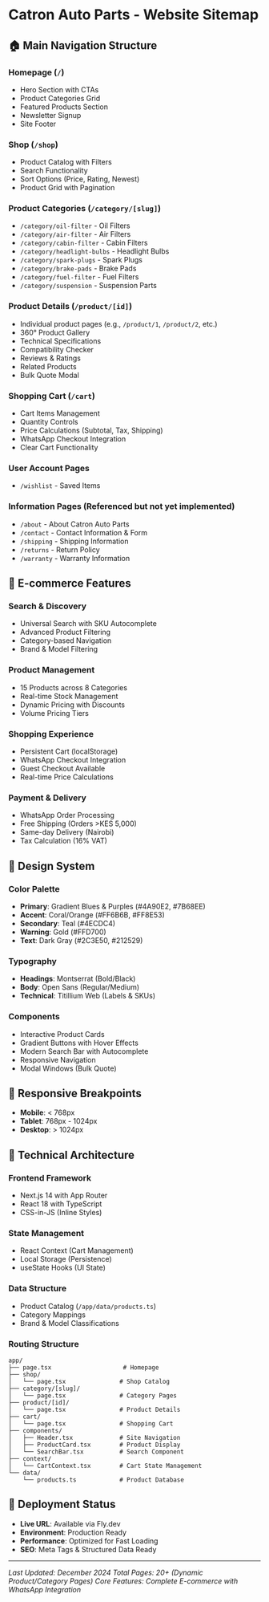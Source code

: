# Catron Auto Parts - Website Sitemap

## 🏠 Main Navigation Structure

### **Homepage** (`/`)

- Hero Section with CTAs
- Product Categories Grid
- Featured Products Section
- Newsletter Signup
- Site Footer

### **Shop** (`/shop`)

- Product Catalog with Filters
- Search Functionality
- Sort Options (Price, Rating, Newest)
- Product Grid with Pagination

### **Product Categories** (`/category/[slug]`)

- `/category/oil-filter` - Oil Filters
- `/category/air-filter` - Air Filters
- `/category/cabin-filter` - Cabin Filters
- `/category/headlight-bulbs` - Headlight Bulbs
- `/category/spark-plugs` - Spark Plugs
- `/category/brake-pads` - Brake Pads
- `/category/fuel-filter` - Fuel Filters
- `/category/suspension` - Suspension Parts

### **Product Details** (`/product/[id]`)

- Individual product pages (e.g., `/product/1`, `/product/2`, etc.)
- 360° Product Gallery
- Technical Specifications
- Compatibility Checker
- Reviews & Ratings
- Related Products
- Bulk Quote Modal

### **Shopping Cart** (`/cart`)

- Cart Items Management
- Quantity Controls
- Price Calculations (Subtotal, Tax, Shipping)
- WhatsApp Checkout Integration
- Clear Cart Functionality

### **User Account Pages**

- `/wishlist` - Saved Items

### **Information Pages** (Referenced but not yet implemented)

- `/about` - About Catron Auto Parts
- `/contact` - Contact Information & Form
- `/shipping` - Shipping Information
- `/returns` - Return Policy
- `/warranty` - Warranty Information

## 🛒 **E-commerce Features**

### **Search & Discovery**

- Universal Search with SKU Autocomplete
- Advanced Product Filtering
- Category-based Navigation
- Brand & Model Filtering

### **Product Management**

- 15 Products across 8 Categories
- Real-time Stock Management
- Dynamic Pricing with Discounts
- Volume Pricing Tiers

### **Shopping Experience**

- Persistent Cart (localStorage)
- WhatsApp Checkout Integration
- Guest Checkout Available
- Real-time Price Calculations

### **Payment & Delivery**

- WhatsApp Order Processing
- Free Shipping (Orders >KES 5,000)
- Same-day Delivery (Nairobi)
- Tax Calculation (16% VAT)

## 🎨 **Design System**

### **Color Palette**

- **Primary**: Gradient Blues & Purples (#4A90E2, #7B68EE)
- **Accent**: Coral/Orange (#FF6B6B, #FF8E53)
- **Secondary**: Teal (#4ECDC4)
- **Warning**: Gold (#FFD700)
- **Text**: Dark Gray (#2C3E50, #212529)

### **Typography**

- **Headings**: Montserrat (Bold/Black)
- **Body**: Open Sans (Regular/Medium)
- **Technical**: Titillium Web (Labels & SKUs)

### **Components**

- Interactive Product Cards
- Gradient Buttons with Hover Effects
- Modern Search Bar with Autocomplete
- Responsive Navigation
- Modal Windows (Bulk Quote)

## 📱 **Responsive Breakpoints**

- **Mobile**: < 768px
- **Tablet**: 768px - 1024px
- **Desktop**: > 1024px

## 🔧 **Technical Architecture**

### **Frontend Framework**

- Next.js 14 with App Router
- React 18 with TypeScript
- CSS-in-JS (Inline Styles)

### **State Management**

- React Context (Cart Management)
- Local Storage (Persistence)
- useState Hooks (UI State)

### **Data Structure**

- Product Catalog (`/app/data/products.ts`)
- Category Mappings
- Brand & Model Classifications

### **Routing Structure**

```
app/
├── page.tsx                    # Homepage
├── shop/
│   └── page.tsx               # Shop Catalog
├── category/[slug]/
│   └── page.tsx               # Category Pages
├── product/[id]/
│   └── page.tsx               # Product Details
├── cart/
│   └── page.tsx               # Shopping Cart
├── components/
│   ├── Header.tsx             # Site Navigation
│   ├── ProductCard.tsx        # Product Display
│   └── SearchBar.tsx          # Search Component
├── context/
│   └── CartContext.tsx        # Cart State Management
└── data/
    └── products.ts            # Product Database
```

## 🚀 **Deployment Status**

- **Live URL**: Available via Fly.dev
- **Environment**: Production Ready
- **Performance**: Optimized for Fast Loading
- **SEO**: Meta Tags & Structured Data Ready

---

_Last Updated: December 2024_
_Total Pages: 20+ (Dynamic Product/Category Pages)_
_Core Features: Complete E-commerce with WhatsApp Integration_
